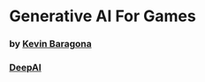 
# Generative AI For Games

### by [Kevin Baragona](https://twitter.com/kevinbaragona)
### [DeepAI](https://deep.ai)
